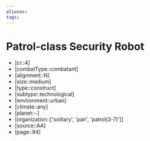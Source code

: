 ```yaml
---
aliases: 
tags: 
---
```


# Patrol-class Security Robot

- [cr::4]
- [combatType::combatant]
- [alignment::N]
- [size::medium]
- [type::construct]
- [subtype::technological]
- [environment::urban]
- [climate::any]
- [planet::-]
- [organization::['solitary', 'pair', 'patrol(3-7)']]
- [source::AA]
- [page::94]
